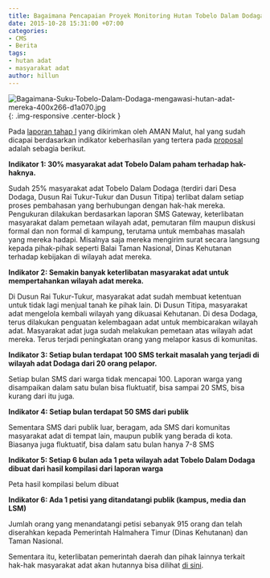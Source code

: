 ```yaml
---
title: Bagaimana Pencapaian Proyek Monitoring Hutan Tobelo Dalam Dodaga?
date: 2015-10-28 15:31:00 +07:00
categories:
- CMS
- Berita
tags:
- hutan adat
- masyarakat adat
author: hillun
---
```


![Bagaimana-Suku-Tobelo-Dalam-Dodaga-mengawasi-hutan-adat-mereka-400x266-d1a070.jpg](/uploads/Bagaimana-Suku-Tobelo-Dalam-Dodaga-mengawasi-hutan-adat-mereka-400x266-d1a070.jpg){: .img-responsive .center-block }

Pada [laporan tahap I](http://wiki.ciptamedia.org/wiki/Monitoring_Wilayah_Hutan_Suku_Tobelo_Dalam_Dodaga_dengan_Seluler/Laporan) yang dikirimkan oleh AMAN Malut, hal yang sudah dicapai berdasarkan indikator keberhasilan yang tertera pada [proposal](http://wiki.ciptamedia.org/wiki/Monitoring_Wilayah_Hutan_Suku_Tobelo_Dalam_Dodaga_dengan_Seluler) adalah sebagia berikut.

**Indikator 1: 30% masyarakat adat Tobelo Dalam paham terhadap hak-haknya.**

Sudah 25% masyarakat adat Tobelo Dalam Dodaga (terdiri dari Desa Dodaga, Dusun Rai Tukur-Tukur dan Dusun Titipa) terlibat dalam setiap proses pembahasan yang berhubungan dengan hak-hak mereka. Pengukuran dilakukan berdasarkan laporan SMS Gateway, keterlibatan masyarakat dalam pemetaan wilayah adat, pemutaran film maupun diskusi formal dan non formal di kampung, terutama untuk membahas masalah yang mereka hadapi. Misalnya saja mereka mengirim surat secara langsung kepada pihak-pihak seperti Balai Taman Nasional, Dinas Kehutanan terhadap kebijakan di wilayah adat mereka.

**Indikator 2: Semakin banyak keterlibatan masyarakat adat untuk mempertahankan wilayah adat mereka.**

Di Dusun Rai Tukur-Tukur, masyarakat adat sudah membuat ketentuan untuk tidak lagi menjual tanah ke pihak lain. Di Dusun Titipa, masyarakat adat mengelola kembali wilayah yang dikuasai Kehutanan. Di desa Dodaga, terus dilakukan penguatan kelembagaan adat untuk membicarakan wilayah adat. Masyarakat adat juga sudah melakukan pemetaan atas wilayah adat mereka. Terus terjadi peningkatan orang yang melapor kasus di komunitas.

**Indikator 3: Setiap bulan terdapat 100 SMS terkait masalah yang terjadi di wilayah adat Dodaga dari 20 orang pelapor.**

Setiap bulan SMS dari warga tidak mencapai 100. Laporan warga yang disampaikan dalam satu bulan bisa fluktuatif, bisa sampai 20 SMS, bisa kurang dari itu juga.

**Indikator 4: Setiap bulan terdapat 50 SMS dari publik**

Sementara SMS dari publik luar, beragam, ada SMS dari komunitas masyarakat adat di tempat lain, maupun publik yang berada di kota. Biasanya juga fluktuatif, bisa dalam satu bulan hanya 7-8 SMS

**Indikator 5: Setiap 6 bulan ada 1 peta wilayah adat Tobelo Dalam Dodaga dibuat dari hasil kompilasi dari laporan warga**

Peta hasil kompilasi belum dibuat

**Indikator 6: Ada 1 petisi yang ditandatangi publik (kampus, media dan LSM)**

Jumlah orang yang menandatangi petisi sebanyak 915 orang dan telah diserahkan kepada Pemerintah Halmahera Timur (Dinas Kehutanan) dan Taman Nasional.

Sementara itu, keterlibatan pemerintah daerah dan pihak lainnya terkait hak-hak masyarakat adat akan hutannya bisa dilihat [di sini](http://dukungan-pemerintah-daerah-dinas-kehutanan-dan-taman-nasional-terkait-hak-masyarakat-adat/).
